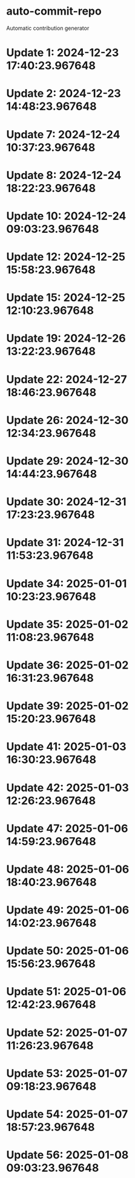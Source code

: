 # auto-commit-repo

Automatic contribution generator

# Update 1: 2024-12-23 17:40:23.967648

# Update 2: 2024-12-23 14:48:23.967648

# Update 7: 2024-12-24 10:37:23.967648

# Update 8: 2024-12-24 18:22:23.967648

# Update 10: 2024-12-24 09:03:23.967648

# Update 12: 2024-12-25 15:58:23.967648

# Update 15: 2024-12-25 12:10:23.967648

# Update 19: 2024-12-26 13:22:23.967648

# Update 22: 2024-12-27 18:46:23.967648

# Update 26: 2024-12-30 12:34:23.967648

# Update 29: 2024-12-30 14:44:23.967648

# Update 30: 2024-12-31 17:23:23.967648

# Update 31: 2024-12-31 11:53:23.967648

# Update 34: 2025-01-01 10:23:23.967648

# Update 35: 2025-01-02 11:08:23.967648

# Update 36: 2025-01-02 16:31:23.967648

# Update 39: 2025-01-02 15:20:23.967648

# Update 41: 2025-01-03 16:30:23.967648

# Update 42: 2025-01-03 12:26:23.967648

# Update 47: 2025-01-06 14:59:23.967648

# Update 48: 2025-01-06 18:40:23.967648

# Update 49: 2025-01-06 14:02:23.967648

# Update 50: 2025-01-06 15:56:23.967648

# Update 51: 2025-01-06 12:42:23.967648

# Update 52: 2025-01-07 11:26:23.967648

# Update 53: 2025-01-07 09:18:23.967648

# Update 54: 2025-01-07 18:57:23.967648

# Update 56: 2025-01-08 09:03:23.967648

